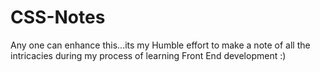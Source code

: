 # CSS-Notes
Any one can enhance this...its my Humble effort to make a note of all the intricacies during my process of learning Front End development :) 
